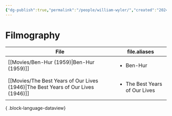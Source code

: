 ```yaml
---
{"dg-publish":true,"permalink":"/people/william-wyler/","created":"2024-06-17","updated":"2024-06-17"}
---
```



# Filmography

| File                                                                                 | file.aliases                                  |
| ------------------------------------------------------------------------------------ | --------------------------------------------- |
| [[Movies/Ben-Hur (1959)\|Ben-Hur (1959)]]                                         | <ul><li>Ben-Hur</li></ul>                     |
| [[Movies/The Best Years of Our Lives (1946)\|The Best Years of Our Lives (1946)]] | <ul><li>The Best Years of Our Lives</li></ul> |

{ .block-language-dataview}
